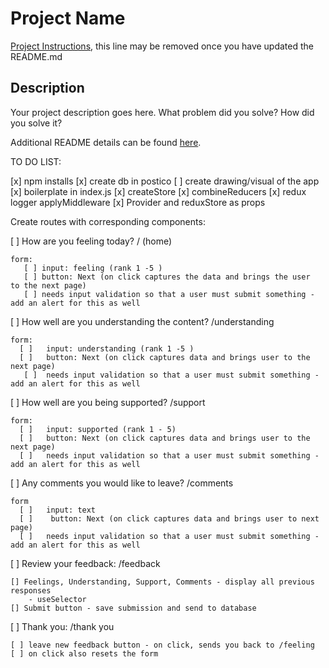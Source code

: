 # Project Name

[Project Instructions](./INSTRUCTIONS.md), this line may be removed once you have updated the README.md

## Description

Your project description goes here. What problem did you solve? How did you solve it?

Additional README details can be found [here](https://github.com/PrimeAcademy/readme-template/blob/master/README.md).


TO DO LIST:

[x] npm installs
[x] create db in postico
[ ] create drawing/visual of the app
[x] boilerplate in index.js
    [x] createStore
    [x] combineReducers
    [x] redux logger applyMiddleware
    [x] Provider and reduxStore as props

Create routes with corresponding components:

[ ] How are you feeling today? / (home)

    form: 
       [ ] input: feeling (rank 1 -5 )
       [ ] button: Next (on click captures the data and brings the user    to the next page)
       [ ] needs input validation so that a user must submit something - add an alert for this as well

[ ] How well are you understanding the content? /understanding

    form:
      [ ]   input: understanding (rank 1 -5 )
      [ ]   button: Next (on click captures data and brings user to the next page)
       [ ]  needs input validation so that a user must submit something - add an alert for this as well

[ ] How well are you being supported? /support

    form:
      [ ]   input: supported (rank 1 - 5)
      [ ]   button: Next (on click captures data and brings user to the next page)
      [ ]   needs input validation so that a user must submit something - add an alert for this as well

[ ] Any comments you would like to leave? /comments

    form
      [ ]   input: text 
      [ ]    button: Next (on click captures data and brings user to next    page)
      [ ]   needs input validation so that a user must submit something - add an alert for this as well

[ ] Review your feedback: /feedback

    [] Feelings, Understanding, Support, Comments - display all previous responses 
        - useSelector
    [] Submit button - save submission and send to database

 [ ] Thank you: /thank you

    [ ] leave new feedback button - on click, sends you back to /feeling
    [ ] on click also resets the form
